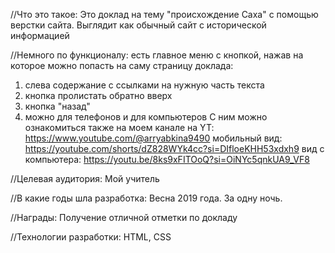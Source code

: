 //Что это такое:
Это доклад на тему "происхождение Саха" с помощью верстки сайта. Выглядит как обычный сайт с исторической информацией

//Немного по функционалу: 
есть главное меню с кнопкой, нажав на которое можно попасть на саму страницу доклада:
1) слева содержание с ссылками на нужную часть текста
2) кнопка пролистать обратно вверх
3) кнопка "назад"
4) можно для телефонов и для компьютеров
С ним можно ознакомиться также на моем канале на YT: https://www.youtube.com/@arryabkina9490
мобильный вид: https://youtube.com/shorts/dZ828WYk4cc?si=DIfloeKHH53xdxh9
вид с компьютера: https://youtu.be/8ks9xFITOoQ?si=OiNYc5qnkUA9_VF8

//Целевая аудитория:
Мой учитель

//В какие годы шла разработка:
Весна 2019 года. За одну ночь.

//Награды:
Получение отличной отметки по докладу

//Технологии разработки:
HTML, CSS
